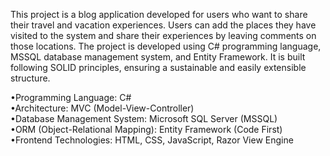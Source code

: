This project is a blog application developed for users who want to share their travel and vacation experiences. Users can add the places they have visited to the system and share their experiences by leaving comments on those locations. The project is developed using C# programming language, MSSQL database management system, and Entity Framework. It is built following SOLID principles, ensuring a sustainable and easily extensible structure.<br>

•Programming Language: C#<br>
•Architecture: MVC (Model-View-Controller)<br>
•Database Management System: Microsoft SQL Server (MSSQL)<br>
•ORM (Object-Relational Mapping): Entity Framework (Code First)<br>
•Frontend Technologies: HTML, CSS, JavaScript, Razor View Engine<br>

